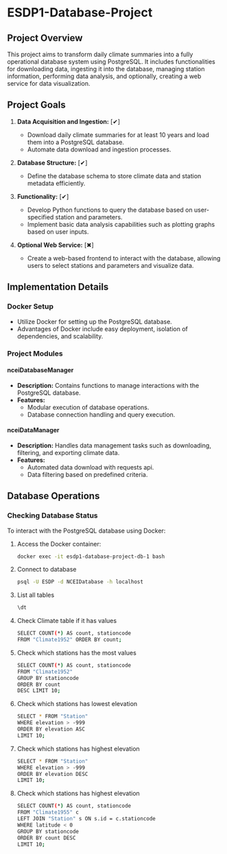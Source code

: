 # ESDP1-Database-Project

## Project Overview

This project aims to transform daily climate summaries into a fully operational database system using PostgreSQL. It includes functionalities for downloading data, ingesting it into the database, managing station information, performing data analysis, and optionally, creating a web service for data visualization.

## Project Goals

1. **Data Acquisition and Ingestion:** [✔]

   - Download daily climate summaries for at least 10 years and load them into a PostgreSQL database.
   - Automate data download and ingestion processes.

2. **Database Structure:** [✔]

   - Define the database schema to store climate data and station metadata efficiently.

3. **Functionality:** [✔]

   - Develop Python functions to query the database based on user-specified station and parameters.
   - Implement basic data analysis capabilities such as plotting graphs based on user inputs.

4. **Optional Web Service:** [✖]
   - Create a web-based frontend to interact with the database, allowing users to select stations and parameters and visualize data.

## Implementation Details

### Docker Setup

- Utilize Docker for setting up the PostgreSQL database.
- Advantages of Docker include easy deployment, isolation of dependencies, and scalability.

### Project Modules

#### nceiDatabaseManager

- **Description:** Contains functions to manage interactions with the PostgreSQL database.
- **Features:**
  - Modular execution of database operations.
  - Database connection handling and query execution.

#### nceiDataManager

- **Description:** Handles data management tasks such as downloading, filtering, and exporting climate data.
- **Features:**
  - Automated data download with requests api.
  - Data filtering based on predefined criteria.

## Database Operations

### Checking Database Status

To interact with the PostgreSQL database using Docker:

1. Access the Docker container:
   ```bash
   docker exec -it esdp1-database-project-db-1 bash
   ```
2. Connect to database
   ```bash
   psql -U ESDP -d NCEIDatabase -h localhost
   ```
3. List all tables
   ```bash
   \dt
   ```
4. Check Climate table if it has values
   ```bash
   SELECT COUNT(*) AS count, stationcode
   FROM "Climate1952" ORDER BY count;
   ```
5. Check which stations has the most values
   ```bash
   SELECT COUNT(*) AS count, stationcode
   FROM "Climate1952"
   GROUP BY stationcode
   ORDER BY count
   DESC LIMIT 10;
   ```
6. Check which stations has lowest elevation
   ```bash
   SELECT * FROM "Station"
   WHERE elevation > -999
   ORDER BY elevation ASC
   LIMIT 10;
   ```
7. Check which stations has highest elevation
   ```bash
   SELECT * FROM "Station"
   WHERE elevation > -999
   ORDER BY elevation DESC
   LIMIT 10;
   ```
8. Check which stations has highest elevation
   ```bash
   SELECT COUNT(*) AS count, stationcode
   FROM "Climate1955" c
   LEFT JOIN "Station" s ON s.id = c.stationcode
   WHERE latitude < 0
   GROUP BY stationcode
   ORDER BY count DESC
   LIMIT 10;
   ```
